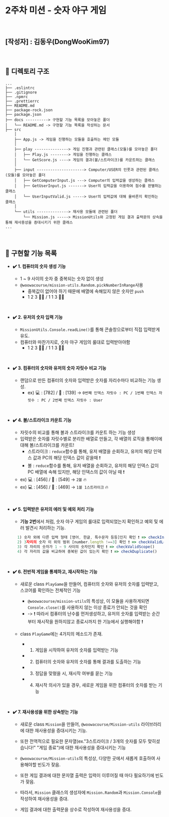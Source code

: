# 2주차 미션 - 숫자 야구 게임

<br>

## [작성자] : 김동우(DongWooKim97)

<br>

## 📁 디렉토리 구조

```plaintext
...
├── .eslintrc
├── .gitignore
├── .npmrc
├── .prettierrc
├── README.md
├── package-rock.json
├── package.json
├── docs ----------> 구현할 기능 목록을 모아놓은 폴더
│   └── README.md -> 구현할 기능 목록을 작성하는 문서
├── src
    │
    ├── App.js -> 게임을 진행하는 모듈을 호출하는 메인 모듈
    │
    ├── play ---------------> 게임 진행과 관련된 클래스(모듈)를 모아놓은 폴더
    │   ├── Play.js --------> 게임을 진행하는 클래스
    │   └── GetScore.js ----> 게임의 결과(볼/스트라이크)를 카운트하는 클래스
    │
    ├── input ---------------------> Computer/USER의 인풋과 관련된 클래스(모듈)를 모아놓은 폴더
    │   ├── GetComputerInput.js ---> Computer의 입력값을 생성하는 클래스
    │   ├── GetUserInput.js -------> User의 입력값을 이용하여 점수를 판별하는 클래스
    │   └── UserInputValid.js -----> User의 입력값에 대해 올바른지 확인하는 클래스
    │
    └── utils --------------> 재사용 모듈에 관련된 폴더
        └── Mission.js -----> MissionUtils와 고정된 게임 결과 출력문의 상속을 통해 재사용성을 증대시키기 위한 클래스
...
```

<br>

## 📝 구현할 기능 목록

- **✔️ 1. 컴퓨터의 숫자 생성 기능**

  - 1 ~ 9 사이의 숫자 중 중복되는 숫자 없이 생성
  - `@woowacourse/mission-utils.Random.pickNumberInRange`사용
    - 중복값이 없어야 하기 때문에 배열에 속해있지 않은 숫자만 `push`
    - 1 2 3 🙆‍♂️ / 1 1 3 🙅‍♂️

<br>

- **✔️ 2. 유저의 숫자 입력 기능**

  - `MissionUtils.Console.readLine()`를 통해 콘솔창으로부터 직접 입력받게 유도.
  - 컴퓨터와 마찬가지로, 숫자 야구 게임의 룰대로 입력받아야함
    - 1 2 3 🙆‍♂️ / 1 1 3 🙅‍♂️

<br>

- **✔️ 3. 컴퓨터의 숫자와 유저의 숫자 자릿수 비교 기능**

  - 랜덤으로 만든 컴퓨터의 숫자와 입력받은 숫자를 자리수마다 비교하는 기능 생성.
    - ex) 💻 : [782] / 👩 : [139] -> `0번째 인덱스 자릿수 : PC / 1번째 인덱스 자릿수 : PC / 2번째 인덱스 자릿수 : User`

<br>

- **✔️ 4. 볼/스트라이크 카운트 기능**

  - 자릿수의 비교를 통해 볼과 스트라이크를 카운트 하는 기능 생성
  - 입력받은 숫자를 자릿수별로 분리한 배열로 만들고, 각 배열의 로직을 통해이에 대해 볼/스트라이크를 카운트!
    - 스트라이크 : `reduce`함수를 통해, 유저 배열을 순회하고, 유저의 해당 인덱스 값과 PC의 해당 인덱스 값이 같을때 ❗️
    - 볼 : `reduce`함수를 통해, 유저 배열을 순회하고, 유저의 해당 인덱스 값이 PC 배열에 속해 있지만, 해당 인덱스의 값이 아닐 때 ❗️
  - ex) 💻 : [456] / 👩 : [549] -> `2볼` 🔥
  - ex) 💻 : [456] / 👩 : [469] -> `1볼 1스트라이크` 🔥

<br>

- **✔️ 5. 입력받은 유저의 에러 및 예외 처리 기능**

  - **기능 2번**에서 처럼, 숫자 야구 게임의 룰대로 입력되었는지 확인하고 예외 및 에러 발견시 처리하는 기능.

  ```javascript
    1) 숫자 외에 다른 입력 형태 [영어, 한글, 특수문자 등등]인지 확인 ❗️ => checkInputType()
    2) 3자리의 숫자 이 외의 범위 [number.length !==3] 확인 ❗️ => checkValidLength()
    3) 각 자리의 숫자가 1 ~ 9 사이의 숫자인지 확인 ❗️ => checkValidScope()
    4) 각 자리의 값을 비교하여 중복된 값이 있는지 확인 ❗️ => checkDuplicate()
  ```

<br>

- **✔️ 6. 전반적 게임을 통제하고, 재시작하는 기능**

  - 새로운 class `PlayGame`을 만들어, 컴퓨터의 숫자와 유저의 숫자를 입력받고, 스코어를 확인하는 전체적인 기능

    - `@woowacourse/mission-utils`의 특성상, 이 모듈을 사용하게되면 `Console.close()`를 사용하지 않는 이상 종료가 안되는 것을 확인
    - -> ❗️ 따라서 컴퓨터의 난수를 먼저생성하고, 유저의 숫자를 입력받는 순간부터 재시작을 원하지않고 종료시까지 한 기능에서 실행해야함 ❗️

  - class `PlayGame`에는 4가지의 메소드가 존재.
    - 1. 게임을 시작하여 유저의 숫자를 입력받는 기능
    - 2. 컴퓨터의 숫자와 유저의 숫자를 통해 결과를 도출하는 기능
    - 3. 정답을 맞혔을 시, 재시작 여부를 묻는 기능
    - 4. 재시작 의사가 있을 경우, 새로운 게임을 위한 컴퓨터의 숫자를 받는 기능

<br>

- **✔️ 7. 재사용성을 위한 상속받는 기능**

  - 새로운 class `Mission`을 만들어, `@woowacourse/Mission-utils` 라이브러리에 대한 재사용성을 증대시키는 기능.
  - 또한 전역적으로 필요한 문자열(ex."3스트라이크 / 3개의 숫자를 모두 맞히셨습니다!" "게임 종료")에 대한 재사용성을 증대시키는 기능

  - `@woowacourse/Mission-utils`의 특성상, 다양한 곳에서 새롭게 호출하여 사용해야할 빈도가 잦음.
  - 또한 게임 결과에 대한 문자열 출력은 입력이 이루어질 때 마다 필요하기에 빈도가 잦음.

  - 따라서, `Mission` 클래스의 생성자에 `Mission.Random`과 `Mission.Console`을 작성하여 재사용성을 증대.
  - 게임 결과에 대한 출력문을 상수로 작성하여 재사용성을 증대.
